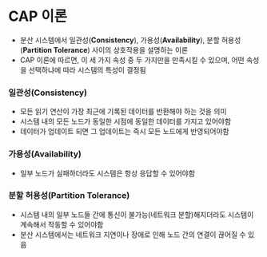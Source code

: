 # CAP 이론
- 분산 시스템에서 일관성(**Consistency**), 가용성(**Availability**), 분할 허용성(**Partition Tolerance**) 사이의 상호작용을 설명하는 이론
- CAP 이론에 따르면, 이 세 가지 속성 중 두 가지만을 만족시킬 수 있으며, 어떤 속성을 선택하냐에 따라 시스템의 특성이 결정됨
### 일관성(Consistency)
-  모든 읽기 연산이 가장 최근에 기록된 데이터를 반환해야 하는 것을 의미
- 시스템 내의 모든 노드가 동일한 시점에 동일한 데이터를 가지고 있어야함
- 데이터가 업데이트 되면 그 업데이트는 즉시 모든 노드에게 반영되어야함
### 가용성(Availability)
- 일부 노드가 실패하더라도 시스템은 항상 응답할 수 있어야함
### 분할 허용성(Partition Tolerance)
- 시스템 내의 일부 노드들 간에 통신이 불가능(네트워크 분할)해지더라도 시스템이 계속해서 작동할 수 있어야함
- 분산 시스템에서는 네트워크 지연이나 장애로 인해 노드 간의 연결이 끊어질 수 있음
